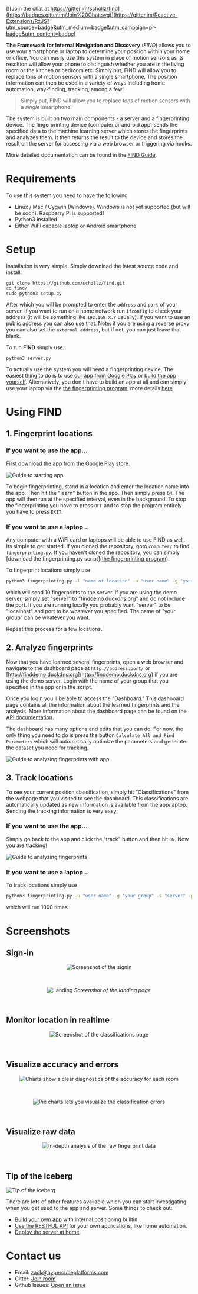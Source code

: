 [![Join the chat at https://gitter.im/schollz/find](https://badges.gitter.im/Join%20Chat.svg)](https://gitter.im/Reactive-Extensions/RxJS?utm_source=badge&utm_medium=badge&utm_campaign=pr-badge&utm_content=badge)


**The Framework for Internal Navigation and Discovery** (*FIND*) allows you to use your smartphone or laptop to determine your position within your home or office. You can easily use this system in place of motion sensors as its resoltion will allow your phone to distinguish whether you are in the living room or the kitchen or bedroom etc. Simply put, FIND will allow you to replace tons of motion sensors with a single smartphone. The position information can then be used in a variety of ways including home automation, way-finding, tracking, among a few!

<blockquote>Simply put, FIND will allow you to replace <em>tons</em> of motion sensors with a <em>single</em> smartphone!</blockquote>

The system is built on two main components - a server
and a fingerprinting device. The fingerprinting device (computer or android app) sends the specified data to the machine learning server which stores the fingerprints and analyzes them. It then returns the result to the device and stores the result on the server for accessing via a web browser or triggering via hooks.

More detailed documentation can be found in the [FIND Guide](http://internalpositioning.com/guide/).

# Requirements

To use this system you need to have the following

- Linux / Mac / Cygwin (Windows). Windows is not yet supported (but will be soon). Raspberry Pi is supported!
- Python3 installed
- Either WiFi capable laptop or Android smartphone

# Setup

Installation is very simple. Simply download the latest source code and install:

    git clone https://github.com/schollz/find.git
    cd find/
    sudo python3 setup.py 

After which you will be prompted to enter the `address` and `port` of
your server. If you want to run on a home network run `ifconfig` to
check your address (it will be something like `192.168.X.Y` usually).
If you want to use an public address you can also use that. Note: if you are
using a reverse proxy you can also set the `external address`, but if
not, you can just leave that blank.

To run **FIND** simply use:

    python3 server.py

To actually use the system you will need a fingerprinting device. The easiest thing to do is to use [our app from Google Play](https://play.google.com/store/apps/details?id=com.hcp.find&hl=en) or [build the app yourself](http://internalpositioning.com/guide/deploy/#building-android-app). Alternatively, you don't have to build an app at all and can simply use your laptop via the [the fingerprinting program](https://github.com/schollz/find/blob/master/computer/fingerprinting.py), more details [here](http://internalpositioning.com/guide/deploy/#laptop-computer).


# Using FIND

## 1. Fingerprint locations

### If you want to use the app...

First [download the app from the Google Play store](https://play.google.com/store/apps/details?id=com.hcp.find). 

![Guide to starting app](http://www.internalpositioning.com/guide/img/guide_app_guide_1.png)

To begin fingerprinting, stand in a location and enter the location name into the app. Then hit the "learn" button in the app. Then simply press ```ON```. The app will then run at the specified interval, even in the background. To stop the fingerprinting you have to press ```OFF``` and to stop the program entirely you have to press ```EXIT```.


### If you want to use a laptop...

Any computer with a WiFi card or laptops will be able to use FIND as well. Its simple to get started. If you cloned the repository, goto ```computer/``` to find ```fingerprinting.py```. If you haven't cloned the repository, you can simply [download the fingerprinting.py script]([the fingerprinting program](https://github.com/schollz/find/blob/master/computer/fingerprinting.py)).

To fingerprint locations simply use

```bash
python3 fingerprinting.py -l "name of location" -u "user name" -g "your group" -s "server" -p "port" -c 10 -r learn
```

which will send 10 fingerprints to the server. If you are using the demo server, simply set "server" to "finddemo.duckdns.org" and do not include the port. If you are running locally you probably want "server" to be "localhost" and port to be whatever you specified. The name of "your group" can be whatever you want.

Repeat this process for a few locations.


## 2. Analyze fingerprints

Now that you have learned several fingerprints, open a web browser and
navigate to the dashboard page at `http://address:port/` or [http://finddemo.duckdns.org](http://finddemo.duckdns.org) if you are using the demo server. Login with the name of your group that you specified in the app or in the script.

Once you login you'll be able to access the "Dashboard." This dashboard page contains all the information about the learned fingerprints and the analysis. More information about the dashboard page can be found on the [API documentation](/api/#webpages).

The dashboard has many options and edits that you can do. For now, the only thing you need to do is press the button ```Calculate All and Find Parameters``` which will automatically optimize the parameters and generate the dataset you need for tracking.

![Guide to analyzing fingerprints with app](http://www.internalpositioning.com/guide/img/guide_dashboard.png)

## 3. Track locations

To see your current position classification, simply hit "Classifications" from the webpage that you visited to see the dashboard. This classifications are automatically updated as new information is available from the app/laptop. Sending the tracking information is very easy:

### If you want to use the app...


Simply go back to the app and click the "track" button and then hit ```ON```. Now you are tracking!

![Guide to analyzing fingerprints](http://www.internalpositioning.com/guide/img/guide_tracking.png)


### If you want to use a laptop...

To track locations simply use

```bash
python3 fingerprinting.py -u "user name" -g "your group" -s "server" -p "port" -c 1000 -r track
```

which will run 1000 times.


# Screenshots

## Sign-in


<center>

![Screenshot of the signin](http://internalpositioning.com/guide/img/signin1.png)

</center>

<br>

<center>

![Landing](http://internalpositioning.com/guide/img/landing2.png)
*Screenshot of the landing page*

</center><br>

## Monitor location in realtime


<center>

![Screenshot of the classifications page](http://internalpositioning.com/guide/img/classifications1.png)

</center><br>

## Visualize accuracy and errors

<center>

![Charts show a clear diagnostics of the accuracy for each room](http://internalpositioning.com/guide/img/stats1.png)

</center><br>

<center>

![Pie charts lets you visualize the classification errors](http://internalpositioning.com/guide/img/pies1.png)

</center><br>

## Visualize raw data


<center>

![In-depth analysis of the raw fingerprint data](http://internalpositioning.com/guide/img/signals1.png)

</center><br>


## Tip of the iceberg

![Tip of the iceberg](http://www.internalpositioning.com/guide/img/iceberg.png)

There are lots of other features available which you can start investigating when you get used to the app and server. Some things to check out:

- [Build your own app](http://www.internalpositioning.com/guide/deploy/#building-android-app) with internal positioning builtin.
- [Use the RESTFUL API](http://www.internalpositioning.com/guide/api/#routes) for your own applications, like home automation.
- [Deploy the server at home](http://www.internalpositioning.com/guide/deploy/#server-setup).


# Contact us

* Email: [zack@hypercubeplatforms.com](zack@hypercubeplatforms.com)
* Gitter: [Join room](https://gitter.im/schollz/find)
* Github Issues: [Open an issue](https://github.com/schollz/find/issues/new)
